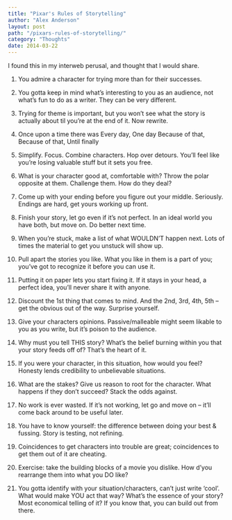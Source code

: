 ```yaml
---
title: "Pixar's Rules of Storytelling"
author: "Alex Anderson"
layout: post
path: "/pixars-rules-of-storytelling/"
category: "Thoughts"
date: 2014-03-22
---
```


I found this in my interweb perusal, and thought that I would share.

1. You admire a character for trying more than for their successes.

1. You gotta keep in mind what’s interesting to you as an audience, not what’s fun to do as a writer. They can be very different.

1. Trying for theme is important, but you won’t see what the story is actually about til you’re at the end of it. Now rewrite.

1. Once upon a time there was Every day, One day Because of that, Because of that, Until finally

1. Simplify. Focus. Combine characters. Hop over detours. You’ll feel like you’re losing valuable stuff but it sets you free.

1. What is your character good at, comfortable with? Throw the polar opposite at them. Challenge them. How do they deal?

1. Come up with your ending before you figure out your middle. Seriously. Endings are hard, get yours working up front.

1. Finish your story, let go even if it’s not perfect. In an ideal world you have both, but move on. Do better next time.

1. When you’re stuck, make a list of what WOULDN’T happen next. Lots of times the material to get you unstuck will show up.

1. Pull apart the stories you like. What you like in them is a part of you; you’ve got to recognize it before you can use it.

1. Putting it on paper lets you start fixing it. If it stays in your head, a perfect idea, you’ll never share it with anyone.

1. Discount the 1st thing that comes to mind. And the 2nd, 3rd, 4th, 5th – get the obvious out of the way. Surprise yourself.

1. Give your characters opinions. Passive/malleable might seem likable to you as you write, but it’s poison to the audience.

1. Why must you tell THIS story? What’s the belief burning within you that your story feeds off of? That’s the heart of it.

1. If you were your character, in this situation, how would you feel? Honesty lends credibility to unbelievable situations.

1. What are the stakes? Give us reason to root for the character. What happens if they don’t succeed? Stack the odds against.

1. No work is ever wasted. If it’s not working, let go and move on – it’ll come back around to be useful later.

1. You have to know yourself: the difference between doing your best & fussing. Story is testing, not refining.

1. Coincidences to get characters into trouble are great; coincidences to get them out of it are cheating.

1. Exercise: take the building blocks of a movie you dislike. How d’you rearrange them into what you DO like?

1. You gotta identify with your situation/characters, can’t just write ‘cool’. What would make YOU act that way? What’s the essence of your story? Most economical telling of it? If you know that, you can build out from there.

